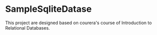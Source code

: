 # SampleSqliteDatase
This project are designed based on courera's course of Introduction to Relational Databases.
